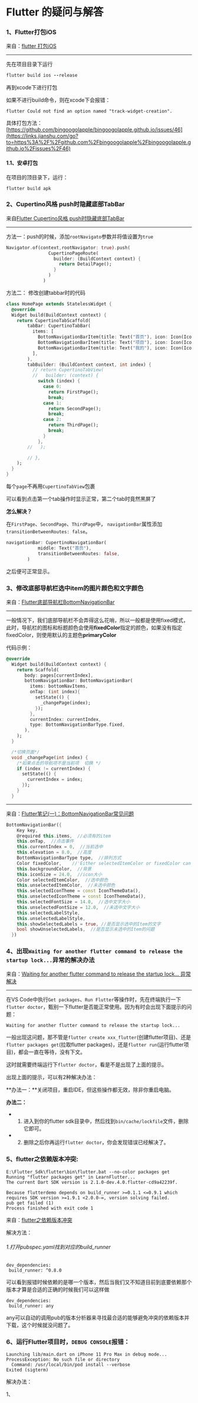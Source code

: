 # Flutter 的疑问与解答

### 1、Flutter打包iOS

来自：[flutter 打包iOS](https://www.jianshu.com/p/93a261ebdf67)

---

先在项目目录下运行

```ruby
flutter build ios --release
```

再到xcode下进行打包

如果不进行build命令，则在xcode下会报错：

```
flutter Could not find an option named "track-widget-creation".
```

具体打包方法：
 [https://github.com/bingoogolapple/bingoogolapple.github.io/issues/46](https://links.jianshu.com/go?to=https%3A%2F%2Fgithub.com%2Fbingoogolapple%2Fbingoogolapple.github.io%2Fissues%2F46)



#### 1.1、安卓打包

在项目的顶目录下，运行：

```
flutter build apk
```





### 2、Cupertino风格 push时隐藏底部TabBar

 来自[Flutter Cupertino风格 push时隐藏底部TabBar](https://www.jianshu.com/p/1b02cbb32bdc?utm_source=desktop&utm_medium=timeline)

---

方法一：push的时候，添加`rootNavigato`参数并将值设置为`true`

```dart
Navigator.of(context,rootNavigator: true).push(
                CupertinoPageRoute(
                  builder: (BuildContext context) {
                    return DetailPage();
                  }
                )
              )
```

方法二： 修改创建tabbar时的代码

```dart
class HomePage extends StatelessWidget {
  @override
  Widget build(BuildContext context) {
    return CupertinoTabScaffold(
        tabBar: CupertinoTabBar(
          items: [
            BottomNavigationBarItem(title: Text("首页"), icon: Icon(Icons.menu)),
            BottomNavigationBarItem(title: Text("项目"), icon: Icon(Icons.business)),
            BottomNavigationBarItem(title: Text("我的"), icon: Icon(Icons.account_box)),
          ],
        ),
        tabBuilder: (BuildContext context, int index) {
          // return CupertinoTabView(
          //   builder: (context) {
            switch (index) {
              case 0:
                return FirstPage();
                break;
              case 1:
                return SecondPage();
                break;
              case 2:
                return ThirdPage();
                break;
              }
            },
        //   );

        // },
    );
  }
}
```

每个`page`不再用`CupertinoTabView`包裹

可以看到点击第一个tab操作时显示正常，第二个tab时竟然黑屏了

**怎么解决？**

在`FirstPage`、`SecondPage`、`ThirdPage`中，
 `navigationBar`属性添加`transitionBetweenRoutes: false`。

```dart
navigationBar: CupertinoNavigationBar(
            middle: Text("首页"),
            transitionBetweenRoutes: false,
        )
```

之后便可正常显示。



### 3、修改底部导航栏选中item的图片颜色和文字颜色

来自：[Flutter底部导航栏BottomNavigationBar](https://blog.csdn.net/yuzhiqiang_1993/article/details/88118902)

---

一般情况下，我们底部导航栏不会弄得这么花哨，所以一般都是使用fixed模式，此时，导航栏的图标和标题颜色会使用**fixedColor**指定的颜色，如果没有指定fixedColor，则使用默认的主题色**primaryColor**

代码示例：

```dart
@override
  Widget build(BuildContext context) {
    return Scaffold(
       body: pages[currentIndex],
       bottomNavigationBar: BottomNavigationBar(
         items: bottomNavItems,
         onTap: (int index){
           setState(() {
             _changePage(index);
           });
         },
         currentIndex: currentIndex,
         type: BottomNavigationBarType.fixed,
       ),
    );
  }

  /*切换页面*/
  void _changePage(int index) {
    /*如果点击的导航项不是当前项  切换 */
    if (index != currentIndex) {
      setState(() {
        currentIndex = index;
      });
    }
  }
```



---

来自：[Flutter笔记(一)：BottomNavigationBar常见问题](https://www.jianshu.com/p/7274bad9f7ec)

```dart
BottomNavigationBar({
    Key key,
    @required this.items,  //必须有的item
    this.onTap,  //点击事件
    this.currentIndex = 0,  //当前选中
    this.elevation = 8.0,  //高度
    BottomNavigationBarType type,  //排列方式
    Color fixedColor,    //'Either selectedItemColor or fixedColor can be specified, but not both'
    this.backgroundColor,  //背景
    this.iconSize = 24.0,  //icon大小
    Color selectedItemColor,  //选中颜色
    this.unselectedItemColor,  //未选中颜色
    this.selectedIconTheme = const IconThemeData(),
    this.unselectedIconTheme = const IconThemeData(),
    this.selectedFontSize = 14.0,  //选中文字大小
    this.unselectedFontSize = 12.0,  //未选中文字大小
    this.selectedLabelStyle,  
    this.unselectedLabelStyle,
    this.showSelectedLabels = true, //是否显示选中的Item的文字
    bool showUnselectedLabels,  //是否显示未选中的Item的问题
  })
```



### 4、出现`Waiting for another flutter command to release the startup lock...`异常的解决办法

来自：[Waiting for another flutter command to release the startup lock... 异常解决](https://blog.csdn.net/qq_26287435/article/details/89537153?fps=1&locationNum=2)

---



在VS Code中执行`Get packages`、`Run Flutter`等操作时，先在终端执行一下`flutter doctor`，甄别一下flutter是否能正常使用。因为有时会出现下面提示的问题：

```shell
Waiting for another flutter command to release the startup lock...
```

一般出现这问题，那不管是`flutter create xxx_flutter`(创建flutter项目)、还是`flutter packages get`(拉取flutter packages)，还是`flutter run`(运行flutter项目)，都会一直在等待，没有下文。



这时就需要终端运行下`flutter doctor`，看是不是出现了上面的提示。



出现上面的提示，可以有2种解决办法：

**办法一：**关闭项目，重启IDE，但这些操作都无效，除非你重启电脑。

**办法二：**

- 1. 进入到你的flutter sdk目录中，然后找到`bin/cache/lockfile`文件，删除它即可。

- 2. 删除之后你再运行`flutter doctor`，你会发现错误已经解决了。



### 5、flutter之依赖版本冲突:

```
E:\Flutter_Sdk\flutter\bin\flutter.bat --no-color packages get
Running "flutter packages get" in LearnFlutter...
The current Dart SDK version is 2.1.0-dev.4.0.flutter-cd9a42239f.

Because flutterdemo depends on build_runner >=0.1.1 <=0.9.1 which requires SDK version >=1.9.1 <2.0.0-∞, version solving failed.
pub get failed (1)
Process finished with exit code 1
```



来自：[flutter之依赖版本冲突](https://www.jianshu.com/p/cb9f2af0d3da)



解决方法：

###### 1.打开pubspec.yaml找到对应的build_runner

```
dev_dependencies:
 build_runner: ^0.8.0
```

可以看到报错时候依赖的是哪一个版本，然后当我们又不知道目前到底要依赖那个版本才算是合适的正确的时候我们可以这样做

```
dev_dependencies:
 build_runner: any
```

any可以自动的调用pub的版本分析器来寻找最合适的能够避免冲突的依赖版本并下载，这个时候就没问题了。

### 6、运行Flutter项目时，`DEBUG CONSOLE`报错：

```
Launching lib/main.dart on iPhone 11 Pro Max in debug mode...
ProcessException: No such file or directory
  Command: /usr/local/bin/pod install --verbose
Exited (sigterm)
```

解决办法：

1、